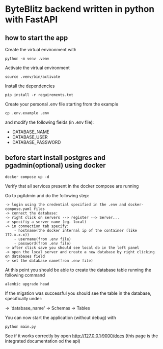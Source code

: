 # ByteBlitz backend written in python with FastAPI

## how to start the app
Create the virtual environment with

`python -m venv .venv`

Activate the virtual environment

`source .venv/bin/activate`

Install the dependencies

`pip install -r requirements.txt`

Create your personal .env file starting from the example

`cp .env.example .env`

and modify the following fields (in .env file):

 - DATABASE_NAME
 - DATABASE_USER
 - DATABASE_PASSWORD

## before start install postgres and pgadmin(optional) using docker

`docker compose up -d`

Verify that all services present in the docker compose are running

Go to pgAdmin and do the following step:

    -> login using the credential specified in the .env and docker-compose.yaml files 
    -> connect the database:
    -> right click on servers --> register --> Server...
    -> specifiy a server name (eg. local)
    -> in connection tab specify:
        - hostname(the docker internal ip of the container (like 172.x.x.x))
        - username(from .env file)
        - password(from .env file)
    -> after click save you should see local db in the left panel
    -> open the local server and create a new database by right clicking on databases field
    -> set the database name(from .env file)

At this point you should be able to create the database table running the following command

`alembic upgrade head`

If the migation was successful you should see the table in the database, specifically under:

-> 'database_name' -> Schemas -> Tables

You can now start the application (without debug) with

`python main.py`

See if it works correctly by open http://127.0.0.1:9000/docs (this page is the integrated documentation od the api)